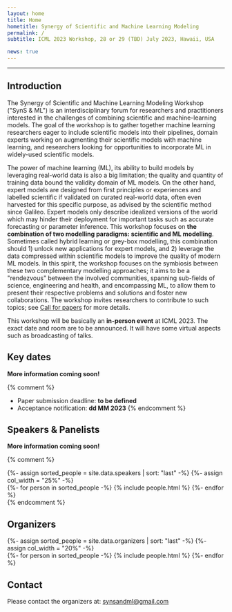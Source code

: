 ```yaml
---
layout: home
title: Home
hometitle: Synergy of Scientific and Machine Learning Modeling
permalink: /
subtitle: ICML 2023 Workshop, 28 or 29 (TBD) July 2023, Hawaii, USA

news: true
---
```


-----

## Introduction

The Synergy of Scientific and Machine Learning Modeling Workshop ("SynS & ML") is an interdisciplinary forum for researchers and practitioners interested in the challenges of combining scientific and machine-learning models.
The goal of the workshop is to gather together machine learning researchers eager to include scientific models into their pipelines, domain experts working on augmenting their scientific models with machine learning, and researchers looking for opportunities to incorporate ML in widely-used scientific models.

The power of machine learning (ML), its ability to build models by leveraging real-world data is also a big limitation; the quality and quantity of training data bound the validity domain of ML models.
On the other hand, expert models are designed from first principles or experiences and labelled scientific if validated on curated real-world data, often even harvested for this specific purpose, as advised by the scientific method since Galileo.
Expert models only describe idealized versions of the world which may hinder their deployment for important tasks such as accurate forecasting or parameter inference.
This workshop focuses on **the combination of two modelling paradigms: scientific and ML modelling**.
Sometimes called hybrid learning or grey-box modelling, this combination should 1) unlock new applications for expert models, and 2) leverage the data compressed within scientific models to improve the quality of modern ML models.
In this spirit, the workshop focuses on the symbiosis between these two complementary modelling approaches; it aims to be a "rendezvous" between the involved communities, spanning sub-fields of science, engineering and health, and encompassing ML, to allow them to present their respective problems and solutions and foster new collaborations.
The workshop invites researchers to contribute to such topics; see [Call for papers](cfp/) for more details.

This workshop will be basically an **in-person event** at ICML 2023. The exact date and room are to be announced. It will have some virtual aspects such as broadcasting of talks.

## Key dates

**More information coming soon!**

{% comment %}
- Paper submission deadline: **to be defined**
- Acceptance notification: **dd MM 2023**
{% endcomment %}

## Speakers & Panelists

**More information coming soon!**

{% comment %}
<div class="projects">
  {%- assign sorted_people = site.data.speakers | sort: "last" -%}
  {%- assign col_width = "25%" -%}
  <div class="container mt-3 mb-3 overflow-hidden">
    <div class="row gx-5">
    {%- for person in sorted_people -%}
      {% include people.html %}
    {%- endfor %}
    </div>
  </div>
</div>
{% endcomment %}

## Organizers

<div class="projects">
  {%- assign sorted_people = site.data.organizers | sort: "last" -%}
  {%- assign col_width = "20%" -%}
  <div class="container mt-3 mb-3 overflow-hidden">
    <div class="row gx-5">
    {%- for person in sorted_people -%}
      {% include people.html %}
    {%- endfor %}
    </div>
  </div>
</div>

## Contact

Please contact the organizers at: [synsandml@gmail.com](mailto:synsandml@gmail.com)
